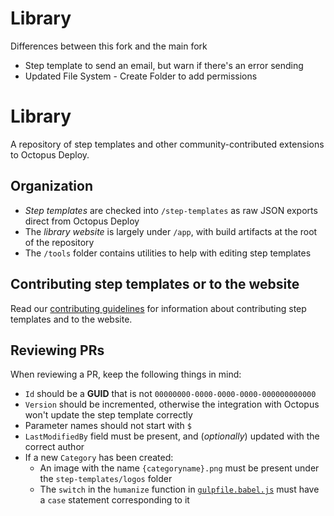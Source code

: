 Library
=======
Differences between this fork and the main fork

* Step template to send an email, but warn if there's an error sending
* Updated File System - Create Folder to add permissions

Library
=======

A repository of step templates and other community-contributed extensions to Octopus Deploy.

Organization
------------

* *Step templates* are checked into `/step-templates` as raw JSON exports direct from Octopus Deploy
* The *library website* is largely under `/app`, with build artifacts at the root of the repository
* The `/tools` folder contains utilities to help with editing step templates

Contributing step templates or to the website
---------------------------------------------

Read our [contributing guidelines](https://github.com/OctopusDeploy/Library/blob/master/CONTRIBUTING.md) for information about contributing step templates and to the website.

Reviewing PRs
-------------

When reviewing a PR, keep the following things in mind:
* `Id` should be a **GUID** that is not `00000000-0000-0000-0000-000000000000`
* `Version` should be incremented, otherwise the integration with Octopus won't update the step template correctly
* Parameter names should not start with `$`
* `LastModifiedBy` field must be present, and (_optionally_) updated with the correct author
* If a new `Category` has been created:
   * An image with the name `{categoryname}.png` must be present under the `step-templates/logos` folder
   * The `switch` in the `humanize` function in [`gulpfile.babel.js`](https://github.com/OctopusDeploy/Library/blob/master/gulpfile.babel.js#L92) must have a `case` statement corresponding to it
